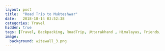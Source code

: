 ```yaml
---
layout: post
title:  "Road Trip to Mukteshwar"
date:   2018-10-14 03:52:38
categories: Travel
hidden: true
tags: [Travel, Backpacking, RoadTrip, Uttarakhand , Himalayas, Friends, Photoblog, WeekendDiaries]
image:
  background: witewall_3.png
---
```

